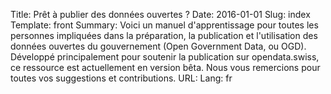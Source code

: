 Title: Prêt à publier des données ouvertes ?
Date: 2016-01-01
Slug: index
Template: front
Summary: Voici un manuel d'apprentissage pour toutes les personnes impliquées dans la préparation, la publication et l'utilisation des données ouvertes du gouvernement (Open Government Data, ou OGD). Développé principalement pour soutenir la publication sur opendata.swiss, ce ressource est actuellement en version bêta. Nous vous remercions pour toutes vos suggestions et contributions.
URL:
Lang: fr
